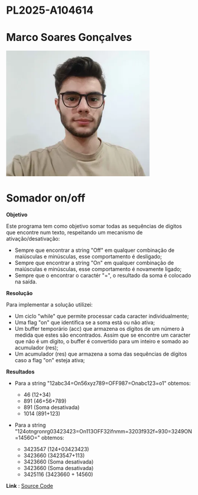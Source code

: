 # PL2025-A104614

# Marco Soares Gonçalves

![Alt text](https://github.com/MarcoGoncalves123/PL2025-A104614/blob/main/image.PNG)

# Somador on/off

**Objetivo**

Este programa tem como objetivo somar todas as sequências de digitos que encontre num texto, respeitando um mecanismo de ativação/desativação:
- Sempre que encontrar a string "Off" em qualquer combinação de maiúsculas e minúsculas, esse comportamento é desligado;
- Sempre que encontrar a string "On" em qualquer combinação de maiúsculas e minúsculas, esse comportamento é novamente ligado;
- Sempre que o encontrar o caractér "=", o resultado da soma é colocado na saída.

**Resolução** 

Para implementar a solução utilizei:
- Um ciclo "while" que permite processar cada caracter individualmente;
- Uma flag "on" que identifica se a soma está ou não ativa;
- Um buffer temporário (acc) que armazena os dígitos de um número à medida que estes são encontrados. Assim que se encontre um caracter que não é um dígito, o buffer é convertido para um inteiro e somado ao acumulador (res);
- Um acumulador (res) que armazena a soma das sequências de dígitos caso a flag "on" esteja ativa;

**Resultados**

- Para a string "12abc34=On56xyz789=OFF987=Onabc123=o1" obtemos:
    - 46 (12+34)
    - 891 (46+56+789)
    - 891 (Soma desativada)
    - 1014 (891+123)

- Para a string "124otngronrg03423423=On113OFF32ifnmm=3203f932f=930=3249ON=1456O=" obtemos:
    - 3423547 (124+03423423)
    - 3423660 (3423547+113)
    - 3423660 (Soma desativada)
    - 3423660 (Soma desativada)
    - 3425116 (3423660 + 14560)


**Link** : [Source Code](https://github.com/MarcoGoncalves123/PL2025-A104614/blob/main/TPC1/Tpc1.py)
    

